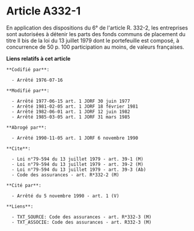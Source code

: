 # Article A332-1

En application des dispositions du 6° de l'article R. 332-2, les entreprises sont autorisées à détenir les parts des fonds
communs de placement du titre II bis de la loi du 13 juillet 1979 dont le portefeuille est composé, à concurrence de 50 p.
100 participation au moins, de valeurs françaises.

**Liens relatifs à cet article**

	**Codifié par**:

	  - Arrêté 1976-07-16

	**Modifié par**:

	  - Arrêté 1977-06-15 art. 1 JORF 30 juin 1977
	  - Arrêté 1981-02-05 art. 1 JORF 18 février 1981
	  - Arrêté 1982-06-01 art. 1 JORF 12 juin 1982
	  - Arrêté 1985-03-05 art. 1 JORF 31 mars 1985

	**Abrogé par**:

	  - Arrêté 1990-11-05 art. 1 JORF 6 novembre 1990

	**Cite**:

	  - Loi n°79-594 du 13 juillet 1979 - art. 39-1 (M)
	  - Loi n°79-594 du 13 juillet 1979 - art. 39-2 (M)
	  - Loi n°79-594 du 13 juillet 1979 - art. 39-3 (Ab)
	  - Code des assurances - art. R*332-2 (M)

	**Cité par**:

	  - Arrêté du 5 novembre 1990 - art. 1 (V)

	**Liens**:

	  - TXT_SOURCE: Code des assurances - art. R*332-3 (M)
	  - TXT_ASSOCIE: Code des assurances - art. R332-3 (M)
